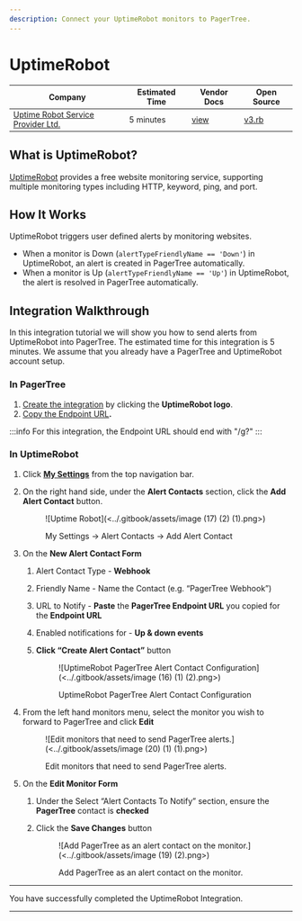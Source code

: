 ```yaml
---
description: Connect your UptimeRobot monitors to PagerTree.
---
```


# UptimeRobot

| Company                                                        | Estimated Time | Vendor Docs                                                               | Open Source                                                                                                                      |
| -------------------------------------------------------------- | -------------- | ------------------------------------------------------------------------- | -------------------------------------------------------------------------------------------------------------------------------- |
| [Uptime Robot Service Provider Ltd.](https://uptimerobot.com/) | 5 minutes      | [view](https://blog.uptimerobot.com/web-hook-alert-contacts-new-feature/) | [v3.rb](https://github.com/PagerTree/pager\_tree-integrations/blob/main/app/models/pager\_tree/integrations/uptime\_robot/v3.rb) |

## What is UptimeRobot?

[UptimeRobot](https://uptimerobot.com/) provides a free website monitoring service, supporting multiple monitoring types including HTTP, keyword, ping, and port.

## How It Works

UptimeRobot triggers user defined alerts by monitoring websites.

* When a monitor is Down (`alertTypeFriendlyName == 'Down'`) in UptimeRobot, an alert is created in PagerTree automatically.
* When a monitor is Up (`alertTypeFriendlyName == 'Up'`) in UptimeRobot, the alert is resolved in PagerTree automatically.

## Integration Walkthrough

In this integration tutorial we will show you how to send alerts from UptimeRobot into PagerTree. The estimated time for this integration is 5 minutes. We assume that you already have a PagerTree and UptimeRobot account setup.

### In PagerTree

1. [Create the integration](introduction.md#create-an-integration) by clicking the **UptimeRobot logo**.
2. [Copy the Endpoint URL](introduction.md#copy-the-endpoint-url)**.**

:::info
For this integration, the Endpoint URL should end with "/g?"
:::

### In UptimeRobot

1. Click [**My Settings**](https://uptimerobot.com/dashboard.php#mySettings) from the top navigation bar.
2.  On the right hand side, under the **Alert Contacts** section, click the **Add Alert Contact** button.

    <figure>![Uptime Robot](<../.gitbook/assets/image (17) (2) (1).png>)<figcaption><p>My Settings -> Alert Contacts -> Add Alert Contact</p></figcaption></figure>
3. On the **New Alert Contact Form**
   1. Alert Contact Type - **Webhook**
   2. Friendly Name - Name the Contact (e.g. “PagerTree Webhook”)
   3. URL to Notify - **Paste** the **PagerTree Endpoint URL** you copied for the **Endpoint URL**
   4. Enabled notifications for - **Up & down events**
   5.  **Click “Create Alert Contact”** button

       <figure>![UptimeRobot PagerTree Alert Contact Configuration](<../.gitbook/assets/image (16) (1) (2).png>)<figcaption><p>UptimeRobot PagerTree Alert Contact Configuration</p></figcaption></figure>
4.  From the left hand monitors menu, select the monitor you wish to forward to PagerTree and click **Edit**

    <figure>![Edit monitors that need to send PagerTree alerts.](<../.gitbook/assets/image (20) (1) (1).png>)<figcaption><p>Edit monitors that need to send PagerTree alerts.</p></figcaption></figure>
5. On the **Edit Monitor Form**
   1. Under the Select “Alert Contacts To Notify” section, ensure the **PagerTree** contact is **checked**
   2.  Click the **Save Changes** button

       <figure>![Add PagerTree as an alert contact on the monitor.](<../.gitbook/assets/image (19) (2).png>)<figcaption><p>Add PagerTree as an alert contact on the monitor.</p></figcaption></figure>

***

You have successfully completed the UptimeRobot Integration.

***
